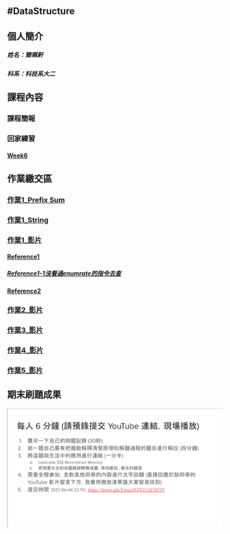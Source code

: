 #DataStructure
--------
## 個人簡介
##### 姓名：簡珮軒
##### 科系：科技系大二
## 課程內容
### 課程簡報
### 回家練習
#### [Week6](https://github.com/cpeggy/DataStructure/blob/main/week6.ipynb)
## 作業繳交區
### [作業1_Prefix Sum](https://leetcode.com/problems/longest-common-prefix/submissions/913302188/)
### [作業1_String](https://leetcode.com/problems/reverse-string/submissions/913853909/)
### [作業1_影片](https://youtu.be/Tnf9_MWTA9E)
#### [Reference1](https://ithelp.ithome.com.tw/articles/10213258)
##### [Reference1-1沒看過enumrate的指令去查](https://clay-atlas.com/blog/2019/11/08/python-chinese-function-enumerate/)
#### [Reference2](https://clay-atlas.com/blog/2021/01/07/leetcode-cn-14-longest-common-prefix-solution/)
### [作業2_影片](https://youtu.be/_sYzePUEy70)
### [作業3_影片](https://youtu.be/xBJt0gwqgWU)
### [作業4_影片](https://youtu.be/sNGpEUCwxIQ)
### [作業5_影片](https://youtu.be/G8XPdZfekis)
## 期末刷題成果
![期末影片注意事項](https://github.com/cpeggy/DataStructure/blob/main/messageImage_1685116156234.jpg)
